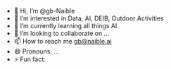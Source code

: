 - 👋 Hi, I’m @gb-Naible
- 👀 I’m interested in Data, AI, DEIB, Outdoor Activities
- 🌱 I’m currently learning all things AI
- 💞️ I’m looking to collaborate on ...
- 📫 How to reach me gb@naible.ai
- 😄 Pronouns: ...
- ⚡ Fun fact: 

<!---
gb-Naible/gb-Naible is a ✨ special ✨ repository because its `README.md` (this file) appears on your GitHub profile.
You can click the Preview link to take a look at your changes.
--->
